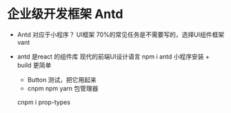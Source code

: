 # 企业级开发框架  Antd
- Antd 对应于小程序？
  UI框架  70%的常见任务是不需要写的，选择UI组件框架
  vant

- antd 是react  的组件库  现代的前端UI设计语言
  npm i antd     小程序安装 + build  更简单
  - Button 测试，把它用起来
  - cnpm npm yarn  包管理器
  
  cnpm i prop-types